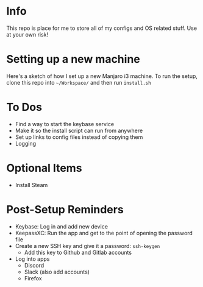# Info
This repo is place for me to store all of my configs and OS related stuff. Use at your own risk!

# Setting up a new machine
Here's a sketch of how I set up a new Manjaro i3 machine. To run the setup,
clone this repo into `~/Workspace/` and then run `install.sh`

# To Dos
  * Find a way to start the keybase service
  * Make it so the install script can run from anywhere
  * Set up links to config files instead of copying them
  * Logging

# Optional Items
  * Install Steam

# Post-Setup Reminders
* Keybase: Log in and add new device
* KeepassXC: Run the app and get to the point of opening the password file
* Create a new SSH key and give it a password: `ssh-keygen`
  * Add this key to Github and Gitlab accounts
* Log into apps
  * Discord
  * Slack (also add accounts)
  * Firefox
